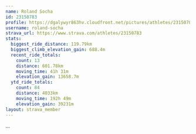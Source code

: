 ```yaml
---
name: Roland Socha
id: 23150783
profile: https://dgalywyr863hv.cloudfront.net/pictures/athletes/23150783/14745672/4/large.jpg
username: roland-socha
strava_url: https://www.strava.com/athletes/23150783
stats:
  biggest_ride_distance: 119.79km
  biggest_climb_elevation_gain: 688.4m
  recent_ride_totals:
    count: 13
    distance: 601.78km
    moving_time: 41h 31m
    elevation_gain: 13658.7m
  ytd_ride_totals:
    count: 84
    distance: 4033km
    moving_time: 192h 49m
    elevation_gain: 39231m
layout: strava_member
--- 
```

...
